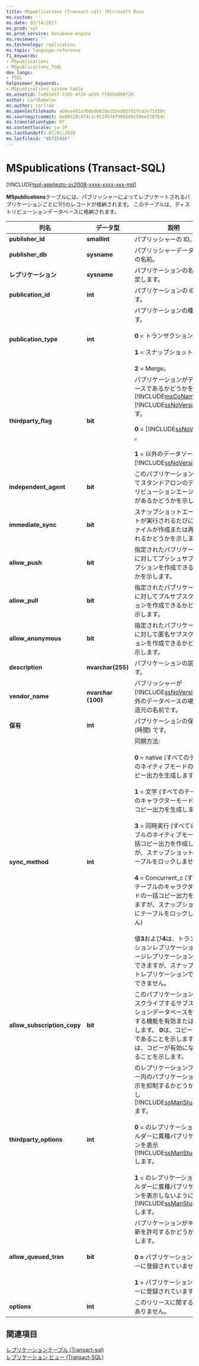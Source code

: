 ```yaml
---
title: MSpublications (Transact-sql) |Microsoft Docs
ms.custom: ''
ms.date: 03/14/2017
ms.prod: sql
ms.prod_service: database-engine
ms.reviewer: ''
ms.technology: replication
ms.topic: language-reference
f1_keywords:
- MSpublications
- MSpublications_TSQL
dev_langs:
- TSQL
helpviewer_keywords:
- MSpublications system table
ms.assetid: 7a0b3457-7265-4f24-a255-7f055d908f20
author: CarlRabeler
ms.author: carlrab
ms.openlocfilehash: ab6ea491a766bdb829a152ed02f92fcd2e71d39c
ms.sourcegitcommit: da88320c474c1c9124574f90d549c50ee3387b4c
ms.translationtype: MT
ms.contentlocale: ja-JP
ms.lasthandoff: 07/01/2020
ms.locfileid: "85725416"
---
```

# <a name="mspublications-transact-sql"></a>MSpublications (Transact-SQL)
[!INCLUDE[tsql-appliesto-ss2008-xxxx-xxxx-xxx-md](../../includes/applies-to-version/sqlserver.md)]

  **MSpublications**テーブルには、パブリッシャーによってレプリケートされるパブリケーションごとに1行のレコードが格納されます。 このテーブルは、ディストリビューションデータベースに格納されます。  
  
|列名|データ型|説明|  
|-----------------|---------------|-----------------|  
|**publisher_id**|**smallint**|パブリッシャーの ID。|  
|**publisher_db**|**sysname**|パブリッシャーデータベースの名前。|  
|**レプリケーション**|**sysname**|パブリケーションの名前を指定します。|  
|**publication_id**|**int**|パブリケーションの ID です。|  
|**publication_type**|**int**|パブリケーションの種類です。<br /><br /> **0** = トランザクション。<br /><br /> **1** = スナップショット。<br /><br /> **2** = Merge。|  
|**thirdparty_flag**|**bit**|パブリケーションがデータベースであるかどうかを示し [!INCLUDE[msCoName](../../includes/msconame-md.md)] [!INCLUDE[ssNoVersion](../../includes/ssnoversion-md.md)] ます。<br /><br /> **0**  =  [!INCLUDE[ssNoVersion](../../includes/ssnoversion-md.md)] 。<br /><br /> **1** = 以外のデータソース [!INCLUDE[ssNoVersion](../../includes/ssnoversion-md.md)] 。|  
|**independent_agent**|**bit**|このパブリケーションに対してスタンドアロンのディストリビューションエージェントがあるかどうかを示します。|  
|**immediate_sync**|**bit**|スナップショットエージェントが実行されるたびに同期ファイルが作成または再作成されるかどうかを示します。|  
|**allow_push**|**bit**|指定されたパブリケーションに対してプッシュサブスクリプションを作成できるかどうかを示します。|  
|**allow_pull**|**bit**|指定されたパブリケーションに対してプルサブスクリプションを作成できるかどうかを示します。|  
|**allow_anonymous**|**bit**|指定されたパブリケーションに対して匿名サブスクリプションを作成できるかどうかを示します。|  
|**description**|**nvarchar(255)**|パブリケーションの説明です。|  
|**vendor_name**|**nvarchar (100)**|パブリッシャーが [!INCLUDE[ssNoVersion](../../includes/ssnoversion-md.md)] 以外のデータベースの場合の製造元の名前です。|  
|**保有**|**int**|パブリケーションの保有期間 (時間) です。|  
|**sync_method**|**int**|同期方法:<br /><br /> **0** = native (すべてのテーブルのネイティブモードの一括コピー出力を生成します)。<br /><br /> **1** = 文字 (すべてのテーブルのキャラクターモードの一括コピー出力を生成します)。<br /><br /> **3** = 同時実行 (すべてのテーブルのネイティブモードの一括コピー出力を作成しますが、スナップショット時にテーブルをロックしません)。<br /><br /> **4** = Concurrent_c (すべてのテーブルのキャラクターモードの一括コピー出力を生成しますが、スナップショット時にテーブルをロックしません)<br /><br /> 値**3**および**4**は、トランザクションレプリケーションとマージレプリケーションで使用できますが、スナップショットレプリケーションでは使用できません。|  
|**allow_subscription_copy**|**bit**|このパブリケーションをサブスクライブするサブスクリプションデータベースをコピーする機能を有効または無効にします。 **0**は、コピーが無効であることを示します。 **1**は、コピーが有効になっていることを示します。|  
|**thirdparty_options**|**int**|のレプリケーションフォルダー内のパブリケーションの表示を抑制するかどうかを指定し [!INCLUDE[ssManStudioFull](../../includes/ssmanstudiofull-md.md)] ます。<br /><br /> **0** = のレプリケーションフォルダーに異種パブリケーションを表示 [!INCLUDE[ssManStudioFull](../../includes/ssmanstudiofull-md.md)] します。<br /><br /> **1** = のレプリケーションフォルダーに異種パブリケーションを表示しないように [!INCLUDE[ssManStudioFull](../../includes/ssmanstudiofull-md.md)] します。|  
|**allow_queued_tran**|**bit**|パブリケーションがキュー更新を許可するかどうかを指定します。<br /><br /> **0 =** パブリケーションはキューに登録されていません。<br /><br /> **1** = パブリケーションはキューに登録されています。|  
|**options**|**int**|このリリースに関する情報はありません。|  
  
## <a name="see-also"></a>関連項目  
 [レプリケーションテーブル &#40;Transact-sql&#41;](../../relational-databases/system-tables/replication-tables-transact-sql.md)   
 [レプリケーション ビュー &#40;Transact-SQL&#41;](../../relational-databases/system-views/replication-views-transact-sql.md)  
  
  
